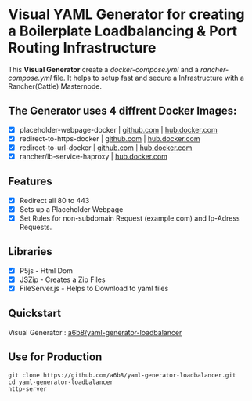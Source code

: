 # Visual YAML Generator for creating a Boilerplate Loadbalancing & Port Routing Infrastructure
This **Visual Generator** create a *docker-compose.yml* and a *rancher-compose.yml* file. It helps to setup fast and secure a Infrastructure with a Rancher(Cattle) Masternode.

## The Generator uses 4 diffrent Docker Images:
- [x] placeholder-webpage-docker | [github.com](https://github.com/a6b8/placeholder-webpage-docker) | [hub.docker.com](https://hub.docker.com/r/a6b8/placeholder-webpage-docker/)
- [x] redirect-to-https-docker | [github.com](https://github.com/a6b8/redirect-to-https-docker) | [hub.docker.com](https://hub.docker.com/r/a6b8/redirect-to-https-docker/)
- [x] redirect-to-url-docker | [github.com](https://github.com/a6b8/redirect-to-url-docker) | [hub.docker.com](https://hub.docker.com/r/a6b8/redirect-to-url-docker/)
- [x] rancher/lb-service-haproxy | [hub.docker.com](https://hub.docker.com/r/rancher/lb-service-haproxy/)

## Features
- [x] Redirect all 80 to 443
- [x] Sets up a Placeholder Webpage
- [x] Set Rules for non-subdomain Request (example.com) and Ip-Adress Requests.

## Libraries
- [x] P5js - Html Dom
- [x] JSZip - Creates a Zip Files
- [x] FileServer.js - Helps to Download to yaml files

## Quickstart
Visual Generator : [a6b8/yaml-generator-loadbalancer](http://htmlpreview.github.io/?https://github.com/a6b8/yaml-generator-loadbalancer/blob/master/index.html)

## Use for Production

```
git clone https://github.com/a6b8/yaml-generator-loadbalancer.git
cd yaml-generator-loadbalancer
http-server
